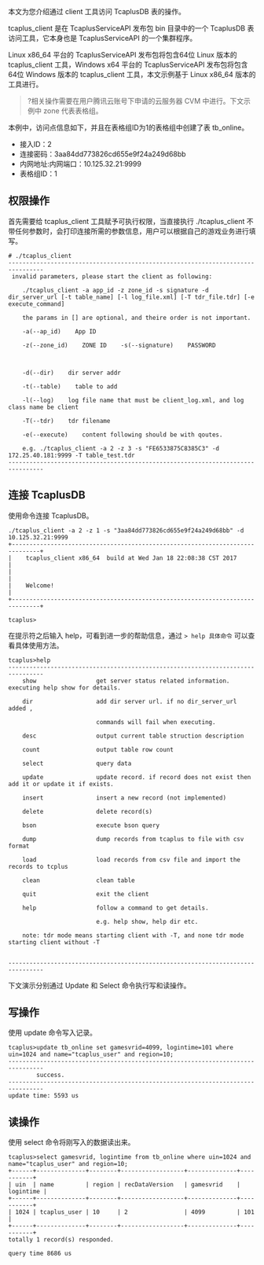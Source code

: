 
本文为您介绍通过 client 工具访问 TcaplusDB 表的操作。

tcaplus_client 是在 TcaplusServiceAPI 发布包 bin 目录中的一个 TcaplusDB 表访问工具，它本身也是 TcaplusServiceAPI 的一个集群程序。

Linux x86_64 平台的 TcaplusServiceAPI 发布包将包含64位 Linux 版本的 tcaplus_client 工具，Windows x64 平台的 TcaplusServiceAPI 发布包将包含64位 Windows 版本的 tcaplus_client 工具，本文示例基于 Linux x86_64 版本的工具进行。

>?相关操作需要在用户腾讯云账号下申请的云服务器 CVM 中进行。下文示例中 zone 代表表格组。

本例中，访问点信息如下，并且在表格组ID为1的表格组中创建了表 tb_online。
- 接入ID：2
- 连接密码：3aa84dd773826cd655e9f24a249d68bb
- 内网地址:内网端口：10.125.32.21:9999
- 表格组ID：1

## 权限操作
首先需要给 tcaplus_client 工具赋予可执行权限，当直接执行 ./tcaplus_client 不带任何参数时，会打印连接所需的参数信息，用户可以根据自己的游戏业务进行填写。

```
# ./tcaplus_client
--------------------------------------------------------------------------------
 invalid parameters, please start the client as following:

    ./tcaplus_client -a app_id -z zone_id -s signature -d dir_server_url [-t table_name] [-l log_file.xml] [-T tdr_file.tdr] [-e execute_command]

    the params in [] are optional, and theire order is not important.

    -a(--ap_id)    App ID

    -z(--zone_id)    ZONE ID    -s(--signature)    PASSWORD



    -d(--dir)    dir server addr

    -t(--table)    table to add

    -l(--log)    log file name that must be client_log.xml, and log class name be client

    -T(--tdr)    tdr filename 

    -e(--execute)    content following should be with qoutes.

    e.g. ./tcaplus_client -a 2 -z 3 -s "FE6533875C8385C3" -d 172.25.40.181:9999 -T table_test.tdr 
--------------------------------------------------------------------------------
```

## 连接 TcaplusDB
使用命令连接 TcaplusDB。
```
./tcaplus_client -a 2 -z 1 -s "3aa84dd773826cd655e9f24a249d68bb" -d 10.125.32.21:9999
+------------------------------------------------------------------------------+
|    tcaplus_client x86_64  build at Wed Jan 18 22:08:38 CST 2017              |
|                                                                              |
|    Welcome!                                                                  |
+------------------------------------------------------------------------------+

tcaplus>
```

在提示符之后输入 help，可看到进一步的帮助信息，通过 `> help 具体命令` 可以查看具体使用方法。

```
tcaplus>help
--------------------------------------------------------------------------------
    show                 get server status related information. executing help show for details.

    dir                  add dir server url. if no dir_server_url added ,

                         commands will fail when executing.

    desc                 output current table struction description

    count                output table row count

    select               query data

    update               update record. if record does not exist then add it or update it if exists.

    insert               insert a new record (not implemented)

    delete               delete record(s)

    bson                 execute bson query

    dump                 dump records from tcaplus to file with csv format

    load                 load records from csv file and import the records to tcplus

    clean                clean table

    quit                 exit the client

    help                 follow a command to get details.

                         e.g. help show, help dir etc.

    note: tdr mode means starting client with -T, and none tdr mode starting client without -T

         
--------------------------------------------------------------------------------
```

下文演示分别通过 Update 和 Select 命令执行写和读操作。

## 写操作
使用 update 命令写入记录。

```
tcaplus>update tb_online set gamesvrid=4099, logintime=101 where uin=1024 and name="tcaplus_user" and region=10;
--------------------------------------------------------------------------------
        success. 
--------------------------------------------------------------------------------
update time: 5593 us
```

## 读操作
使用 select 命令将刚写入的数据读出来。

```
tcaplus>select gamesvrid, logintime from tb_online where uin=1024 and name="tcaplus_user" and region=10;
+------+--------------+--------+------------------+--------------+-----------+
| uin  | name         | region | recDataVersion   | gamesvrid    | logintime |
+------+--------------+--------+------------------+--------------+-----------+
| 1024 | tcaplus_user | 10     | 2                | 4099         | 101       |
+------+--------------+--------+------------------+--------------+-----------+
totally 1 record(s) responded.

query time 8686 us
```